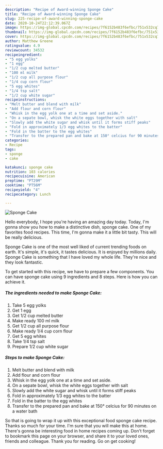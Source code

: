 ```yaml
---
description: "Recipe of Award-winning Sponge Cake"
title: "Recipe of Award-winning Sponge Cake"
slug: 225-recipe-of-award-winning-sponge-cake
date: 2020-10-24T22:12:39.067Z
image: https://img-global.cpcdn.com/recipes/7f6152b483f6efbc/751x532cq70/sponge-cake-recipe-main-photo.jpg
thumbnail: https://img-global.cpcdn.com/recipes/7f6152b483f6efbc/751x532cq70/sponge-cake-recipe-main-photo.jpg
cover: https://img-global.cpcdn.com/recipes/7f6152b483f6efbc/751x532cq70/sponge-cake-recipe-main-photo.jpg
author: Matthew Greene
ratingvalue: 4.9
reviewcount: 34532
recipeingredient:
- "5 egg yolks"
- "1 egg"
- "1/2 cup melted butter"
- "100 ml milk"
- "1/2 cup all purpose flour"
- "1/4 cup corn flour"
- "5 egg whites"
- "1/4 tsp salt"
- "1/2 cup white sugar"
recipeinstructions:
- "Melt butter and blend with milk"
- "Add flour and corn flour"
- "Whisk in the egg yolk one at a time and set aside."
- "On a sepate bowl, whisk the white eggs together with salt"
- "Slowly add the white sugar and whisk until it forms stiff peaks"
- "Fold in approximately 1/3 egg whites to the batter"
- "Fold in the batter to the egg whites"
- "Transfer to the prepared pan and bake at 150° celcius for 90 minutes on a water bath"
categories:
- Recipe
tags:
- sponge
- cake

katakunci: sponge cake 
nutrition: 103 calories
recipecuisine: American
preptime: "PT29M"
cooktime: "PT56M"
recipeyield: "4"
recipecategory: Lunch

---
```



![Sponge Cake](https://img-global.cpcdn.com/recipes/7f6152b483f6efbc/751x532cq70/sponge-cake-recipe-main-photo.jpg)

Hello everybody, I hope you're having an amazing day today. Today, I'm gonna show you how to make a distinctive dish, sponge cake. One of my favorites food recipes. This time, I'm gonna make it a little bit tasty. This will be really delicious.

Sponge Cake is one of the most well liked of current trending foods on earth. It's simple, it's quick, it tastes delicious. It is enjoyed by millions daily. Sponge Cake is something that I have loved my whole life. They're nice and they look fantastic.




To get started with this recipe, we have to prepare a few components. You can have sponge cake using 9 ingredients and 8 steps. Here is how you can achieve it.

<!--inarticleads1-->

##### The ingredients needed to make Sponge Cake:

1. Take 5 egg yolks
1. Get 1 egg
1. Get 1/2 cup melted butter
1. Make ready 100 ml milk
1. Get 1/2 cup all purpose flour
1. Make ready 1/4 cup corn flour
1. Get 5 egg whites
1. Take 1/4 tsp salt
1. Prepare 1/2 cup white sugar




<!--inarticleads2-->

##### Steps to make Sponge Cake:

1. Melt butter and blend with milk
1. Add flour and corn flour
1. Whisk in the egg yolk one at a time and set aside.
1. On a sepate bowl, whisk the white eggs together with salt
1. Slowly add the white sugar and whisk until it forms stiff peaks
1. Fold in approximately 1/3 egg whites to the batter
1. Fold in the batter to the egg whites
1. Transfer to the prepared pan and bake at 150° celcius for 90 minutes on a water bath




So that is going to wrap it up with this exceptional food sponge cake recipe. Thanks so much for your time. I'm sure that you will make this at home. There's gonna be interesting food in home recipes coming up. Don't forget to bookmark this page on your browser, and share it to your loved ones, friends and colleague. Thank you for reading. Go on get cooking!
